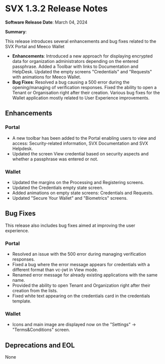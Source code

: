 # SVX 1.3.2 Release Notes

**Software Release Date**: March 04, 2024

**Summary**:

This release introduces several enhancements and bug fixes related to the SVX Portal and Meeco Wallet

* **Enhancements**: Introduced a new approach for displaying encrypted data for organization administrators depending on the entered passphrase. Added a Toolbar with links to Documentation and HelpDesk. Updated the empty screens "Credentials" and "Requests" with animations for Meeco Wallet.
* **Bug Fixes**: Resolved a bug causing a 500 error during the opening/managing of verification responses. Fixed the ability to open a Tenant or Organisation right after their creation. Various bug fixes for the Wallet application mostly related to User Experience improvements.
  
## Enhancements

### Portal

* A new toolbar has been added to the Portal enabling users to view and access: Security-related information, SVX Documentation and SVX Helpdesk.
* Updated the screen View credential based on security aspects and whether a passphrase was entered or not.

  
### Wallet

* Updated the margins on the Processing and Registering screens.
* Updated the Credentials empty state screen.
* Added animations on empty state screens: Credentials and Requests.
* Updated "Secure Your Wallet" and "Biometrics" screens.

  
## Bug Fixes

This release also includes bug fixes aimed at improving the user experience.


### Portal

* Resolved an issue with the 500 error during managing verification responses.
* Fixed a bug where the error message appears for credentials with a different format than vc-jwt in View mode.
* Renamed error message for already existing applications with the same name.
* Provided the ability to open Tenant and Organization right after their creation from the lists.
* Fixed white text appearing on the credentials card in the credentials template.

### Wallet

* Icons and main image are displayed now on the "Settings" ->  "Terms&Conditions" screen.


## Deprecations and EOL

None
